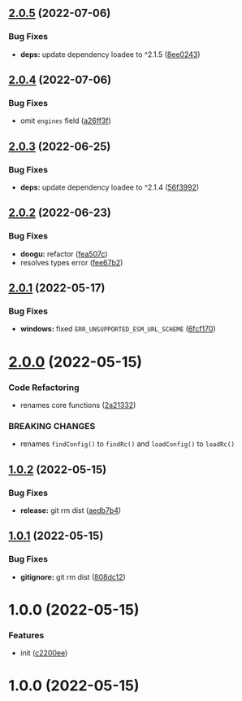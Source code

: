 ## [2.0.5](https://github.com/bent10/rcfy/compare/v2.0.4...v2.0.5) (2022-07-06)


### Bug Fixes

* **deps:** update dependency loadee to ^2.1.5 ([8ee0243](https://github.com/bent10/rcfy/commit/8ee02435591351cd46f6b48facaa6eaa5d372dea))

## [2.0.4](https://github.com/bent10/rcfy/compare/v2.0.3...v2.0.4) (2022-07-06)


### Bug Fixes

* omit `engines` field ([a26ff3f](https://github.com/bent10/rcfy/commit/a26ff3f2f67699bb0316c6777410b41b25470ac8))

## [2.0.3](https://github.com/bent10/rcfy/compare/v2.0.2...v2.0.3) (2022-06-25)


### Bug Fixes

* **deps:** update dependency loadee to ^2.1.4 ([56f3992](https://github.com/bent10/rcfy/commit/56f39928965084b3f6b2786036c9345395b7fd2d))

## [2.0.2](https://github.com/bent10/rcfy/compare/v2.0.1...v2.0.2) (2022-06-23)


### Bug Fixes

* **doogu:** refactor ([fea507c](https://github.com/bent10/rcfy/commit/fea507c79ffefb05453b2dc1988852a6ee805ab0))
* resolves types error ([fee67b2](https://github.com/bent10/rcfy/commit/fee67b2c66b1cc7512db3b700538bd68fd969e88))

## [2.0.1](https://github.com/bent10/rcfy/compare/v2.0.0...v2.0.1) (2022-05-17)


### Bug Fixes

* **windows:** fixed `ERR_UNSUPPORTED_ESM_URL_SCHEME` ([6fcf170](https://github.com/bent10/rcfy/commit/6fcf170203cb9807c606eecbc03b2a42ffc123c8))

# [2.0.0](https://github.com/bent10/rcfy/compare/v1.0.2...v2.0.0) (2022-05-15)


### Code Refactoring

* renames core functions ([2a21332](https://github.com/bent10/rcfy/commit/2a21332af33e19ca963ddc80c8083fb197e6dfc7))


### BREAKING CHANGES

* renames `findConfig()` to `findRc()` and `loadConfig()` to `loadRc()`

## [1.0.2](https://github.com/bent10/rcfy/compare/v1.0.1...v1.0.2) (2022-05-15)


### Bug Fixes

* **release:** git rm dist ([aedb7b4](https://github.com/bent10/rcfy/commit/aedb7b498d565288c854b896daf9b52208a50a19))

## [1.0.1](https://github.com/bent10/rcfy/compare/v1.0.0...v1.0.1) (2022-05-15)


### Bug Fixes

* **gitignore:** git rm dist ([808dc12](https://github.com/bent10/rcfy/commit/808dc12cc8e3b42a2bf3f5978f11dbc73804ba7e))

# 1.0.0 (2022-05-15)


### Features

* init ([c2200ee](https://github.com/bent10/rcfy/commit/c2200ee1f636fcfb60a707fabaffa8104963c89c))

# 1.0.0 (2022-05-15)
